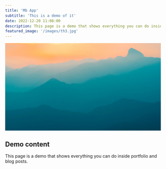 ```yaml
---
title: 'Mb App'
subtitle: 'This is a demo of it'
date: 2022-12-20 11:08:00
description: This page is a demo that shows everything you can do inside portfolio and blog posts.
featured_image: '/images/th3.jpg'
---
```


![](/images/demo/demo-landscape.jpg)

## Demo content

This page is a demo that shows everything you can do inside portfolio and blog posts.
